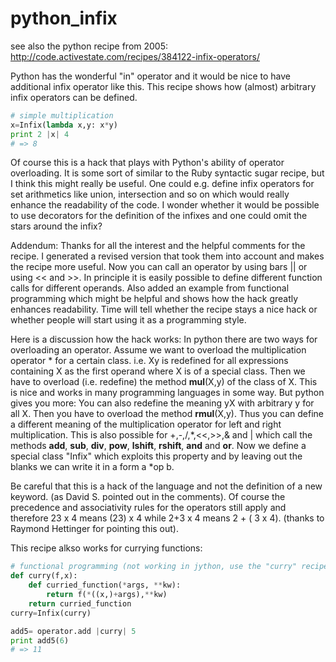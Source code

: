 # python\_infix

see also the python recipe from 2005:  
http://code.activestate.com/recipes/384122-infix-operators/

Python has the wonderful "in" operator and it would be nice to have additional infix operator like this. This recipe shows how (almost) arbitrary infix operators can be defined.

```python
# simple multiplication
x=Infix(lambda x,y: x*y)
print 2 |x| 4
# => 8
```

Of course this is a hack that plays with Python's ability of operator overloading. It is some sort of similar to the Ruby syntactic sugar recipe, but I think this might really be useful. One could e.g. define infix operators for set arithmetics like union, intersection and so on which would really enhance the readability of the code. I wonder whether it would be possible to use decorators for the definition of the infixes and one could omit the stars around the infix?

Addendum: Thanks for all the interest and the helpful comments for the recipe. I generated a revised version that took them into account and makes the recipe more useful. Now you can call an operator by using bars || or using \<\< and >>. In principle it is easily possible to define different function calls for different operands. Also added an example from functional programming which might be helpful and shows how the hack greatly enhances readability. Time will tell whether the recipe stays a nice hack or whether people will start using it as a programming style.

Here is a discussion how the hack works: In python there are two ways for overloading an operator. Assume we want to overload the multiplication operator \* for a certain class. i.e. Xy is redefined for all expressions containing X as the first operand where X is of a special class. Then we have to overload (i.e. redefine) the method **mul**(X,y) of the class of X. This is nice and works in many programming languages in some way. But python gives you more: You can also redefine the meaning yX with arbitrary y for all X. Then you have to overload the method **rmul**(X,y). Thus you can define a different meaning of the multiplication operator for left and right multiplication. This is also possible for +,-,/,\*,\<\<,>>,& and | which call the methods **add**, **sub**, **div**, **pow**, **lshift**, **rshift**, **and** and **or**. Now we define a special class "Infix" which exploits this property and by leaving out the blanks we can write it in a form a \*op b.

Be careful that this is a hack of the language and not the definition of a new keyword. (as David S. pointed out in the comments). Of course the precedence and associativity rules for the operators still apply and therefore 23 x 4 means (23) x 4 while 2+3 x 4 means 2 + ( 3 x 4). (thanks to Raymond Hettinger for pointing this out).

This recipe alkso works for currying functions:

```python
# functional programming (not working in jython, use the "curry" recipe! )
def curry(f,x):
    def curried_function(*args, **kw):
        return f(*((x,)+args),**kw)
    return curried_function
curry=Infix(curry)

add5= operator.add |curry| 5
print add5(6)
# => 11
```
